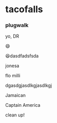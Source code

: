 # tacofalls

### plugwalk

yo, DR 

:smile: 

:satisfied:dasdfadsfsda

jonesa

flo milli

dgasdgjasdlkgjasdlkgj

Jamaican 

Captain America

clean up!
